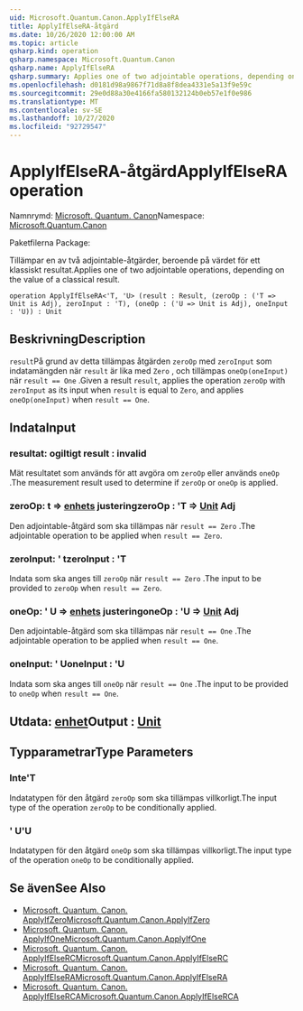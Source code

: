 ```yaml
---
uid: Microsoft.Quantum.Canon.ApplyIfElseRA
title: ApplyIfElseRA-åtgärd
ms.date: 10/26/2020 12:00:00 AM
ms.topic: article
qsharp.kind: operation
qsharp.namespace: Microsoft.Quantum.Canon
qsharp.name: ApplyIfElseRA
qsharp.summary: Applies one of two adjointable operations, depending on the value of a classical result.
ms.openlocfilehash: d0181d98a9867f71d8a8f8dea4331e5a13f9e59c
ms.sourcegitcommit: 29e0d88a30e4166fa580132124b0eb57e1f0e986
ms.translationtype: MT
ms.contentlocale: sv-SE
ms.lasthandoff: 10/27/2020
ms.locfileid: "92729547"
---
```

# <a name="applyifelsera-operation"></a><span data-ttu-id="983f4-102">ApplyIfElseRA-åtgärd</span><span class="sxs-lookup"><span data-stu-id="983f4-102">ApplyIfElseRA operation</span></span>

<span data-ttu-id="983f4-103">Namnrymd: [Microsoft. Quantum. Canon](xref:Microsoft.Quantum.Canon)</span><span class="sxs-lookup"><span data-stu-id="983f4-103">Namespace: [Microsoft.Quantum.Canon](xref:Microsoft.Quantum.Canon)</span></span>

<span data-ttu-id="983f4-104">Paketfilerna [](https://nuget.org/packages/)</span><span class="sxs-lookup"><span data-stu-id="983f4-104">Package: [](https://nuget.org/packages/)</span></span>


<span data-ttu-id="983f4-105">Tillämpar en av två adjointable-åtgärder, beroende på värdet för ett klassiskt resultat.</span><span class="sxs-lookup"><span data-stu-id="983f4-105">Applies one of two adjointable operations, depending on the value of a classical result.</span></span>

```qsharp
operation ApplyIfElseRA<'T, 'U> (result : Result, (zeroOp : ('T => Unit is Adj), zeroInput : 'T), (oneOp : ('U => Unit is Adj), oneInput : 'U)) : Unit
```


## <a name="description"></a><span data-ttu-id="983f4-106">Beskrivning</span><span class="sxs-lookup"><span data-stu-id="983f4-106">Description</span></span>

<span data-ttu-id="983f4-107">`result`På grund av detta tillämpas åtgärden `zeroOp` med `zeroInput` som indatamängden när `result` är lika med `Zero` , och tillämpas `oneOp(oneInput)` när `result == One` .</span><span class="sxs-lookup"><span data-stu-id="983f4-107">Given a result `result`, applies the operation `zeroOp` with `zeroInput` as its input when `result` is equal to `Zero`, and applies `oneOp(oneInput)` when `result == One`.</span></span>

## <a name="input"></a><span data-ttu-id="983f4-108">Indata</span><span class="sxs-lookup"><span data-stu-id="983f4-108">Input</span></span>

### <a name="result--__invalidresult__"></a><span data-ttu-id="983f4-109">resultat: __ogiltigt <Result>__</span><span class="sxs-lookup"><span data-stu-id="983f4-109">result : __invalid<Result>__</span></span>

<span data-ttu-id="983f4-110">Mät resultatet som används för att avgöra om `zeroOp` eller används `oneOp` .</span><span class="sxs-lookup"><span data-stu-id="983f4-110">The measurement result used to determine if `zeroOp` or `oneOp` is applied.</span></span>


### <a name="zeroop--t--unit-adj"></a><span data-ttu-id="983f4-111">zeroOp: t => [enhets](xref:microsoft.quantum.lang-ref.unit) justering</span><span class="sxs-lookup"><span data-stu-id="983f4-111">zeroOp : 'T => [Unit](xref:microsoft.quantum.lang-ref.unit) Adj</span></span>

<span data-ttu-id="983f4-112">Den adjointable-åtgärd som ska tillämpas när `result == Zero` .</span><span class="sxs-lookup"><span data-stu-id="983f4-112">The adjointable operation to be applied when `result == Zero`.</span></span>


### <a name="zeroinput--t"></a><span data-ttu-id="983f4-113">zeroInput: ' t</span><span class="sxs-lookup"><span data-stu-id="983f4-113">zeroInput : 'T</span></span>

<span data-ttu-id="983f4-114">Indata som ska anges till `zeroOp` när `result == Zero` .</span><span class="sxs-lookup"><span data-stu-id="983f4-114">The input to be provided to `zeroOp` when `result == Zero`.</span></span>


### <a name="oneop--u--unit-adj"></a><span data-ttu-id="983f4-115">oneOp: ' U => [enhets](xref:microsoft.quantum.lang-ref.unit) justering</span><span class="sxs-lookup"><span data-stu-id="983f4-115">oneOp : 'U => [Unit](xref:microsoft.quantum.lang-ref.unit) Adj</span></span>

<span data-ttu-id="983f4-116">Den adjointable-åtgärd som ska tillämpas när `result == One` .</span><span class="sxs-lookup"><span data-stu-id="983f4-116">The adjointable operation to be applied when `result == One`.</span></span>


### <a name="oneinput--u"></a><span data-ttu-id="983f4-117">oneInput: ' U</span><span class="sxs-lookup"><span data-stu-id="983f4-117">oneInput : 'U</span></span>

<span data-ttu-id="983f4-118">Indata som ska anges till `oneOp` när `result == One` .</span><span class="sxs-lookup"><span data-stu-id="983f4-118">The input to be provided to `oneOp` when `result == One`.</span></span>



## <a name="output--unit"></a><span data-ttu-id="983f4-119">Utdata: [enhet](xref:microsoft.quantum.lang-ref.unit)</span><span class="sxs-lookup"><span data-stu-id="983f4-119">Output : [Unit](xref:microsoft.quantum.lang-ref.unit)</span></span>



## <a name="type-parameters"></a><span data-ttu-id="983f4-120">Typparametrar</span><span class="sxs-lookup"><span data-stu-id="983f4-120">Type Parameters</span></span>

### <a name="t"></a><span data-ttu-id="983f4-121">Inte</span><span class="sxs-lookup"><span data-stu-id="983f4-121">'T</span></span>

<span data-ttu-id="983f4-122">Indatatypen för den åtgärd `zeroOp` som ska tillämpas villkorligt.</span><span class="sxs-lookup"><span data-stu-id="983f4-122">The input type of the operation `zeroOp` to be conditionally applied.</span></span>
### <a name="u"></a><span data-ttu-id="983f4-123">' U</span><span class="sxs-lookup"><span data-stu-id="983f4-123">'U</span></span>

<span data-ttu-id="983f4-124">Indatatypen för den åtgärd `oneOp` som ska tillämpas villkorligt.</span><span class="sxs-lookup"><span data-stu-id="983f4-124">The input type of the operation `oneOp` to be conditionally applied.</span></span>

## <a name="see-also"></a><span data-ttu-id="983f4-125">Se även</span><span class="sxs-lookup"><span data-stu-id="983f4-125">See Also</span></span>

- [<span data-ttu-id="983f4-126">Microsoft. Quantum. Canon. ApplyIfZero</span><span class="sxs-lookup"><span data-stu-id="983f4-126">Microsoft.Quantum.Canon.ApplyIfZero</span></span>](xref:Microsoft.Quantum.Canon.ApplyIfZero)
- [<span data-ttu-id="983f4-127">Microsoft. Quantum. Canon. ApplyIfOne</span><span class="sxs-lookup"><span data-stu-id="983f4-127">Microsoft.Quantum.Canon.ApplyIfOne</span></span>](xref:Microsoft.Quantum.Canon.ApplyIfOne)
- [<span data-ttu-id="983f4-128">Microsoft. Quantum. Canon. ApplyIfElseRC</span><span class="sxs-lookup"><span data-stu-id="983f4-128">Microsoft.Quantum.Canon.ApplyIfElseRC</span></span>](xref:Microsoft.Quantum.Canon.ApplyIfElseRC)
- [<span data-ttu-id="983f4-129">Microsoft. Quantum. Canon. ApplyIfElseRA</span><span class="sxs-lookup"><span data-stu-id="983f4-129">Microsoft.Quantum.Canon.ApplyIfElseRA</span></span>](xref:Microsoft.Quantum.Canon.ApplyIfElseRA)
- [<span data-ttu-id="983f4-130">Microsoft. Quantum. Canon. ApplyIfElseRCA</span><span class="sxs-lookup"><span data-stu-id="983f4-130">Microsoft.Quantum.Canon.ApplyIfElseRCA</span></span>](xref:Microsoft.Quantum.Canon.ApplyIfElseRCA)